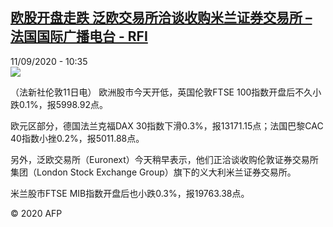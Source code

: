 <!--1599818071000-->
[欧股开盘走跌 泛欧交易所洽谈收购米兰证券交易所 – 法国国际广播电台 - RFI](http://www.rfi.fr//cn/contenu/20200911-%E6%AC%A7%E8%82%A1%E5%BC%80%E7%9B%98%E8%B5%B0%E8%B7%8C-%E6%B3%9B%E6%AC%A7%E4%BA%A4%E6%98%93%E6%89%80%E6%B4%BD%E8%B0%88%E6%94%B6%E8%B4%AD%E7%B1%B3%E5%85%B0%E8%AF%81%E5%88%B8%E4%BA%A4%E6%98%93%E6%89%80)
------

<div>11/09/2020 - 10:35</div><img src="https://s.rfi.fr/media/display/b35557ca-f40d-11ea-ad81-005056a964fe/w:310/p:16x9/eco0004b.200911163502.jpg"><div class="t-content__body u-clearfix"><p>（法新社伦敦11日电）    欧洲股市今天开低，英国伦敦FTSE 100指数开盘后不久小跌0.1%，报5998.92点。</p><p>    欧元区部分，德国法兰克福DAX 30指数下滑0.3%，报13171.15点；法国巴黎CAC 40指数小挫0.2%，报5011.88点。</p><p>    另外，泛欧交易所（Euronext）今天稍早表示，他们正洽谈收购伦敦证券交易所集团（London Stock Exchange Group）旗下的义大利米兰证券交易所。</p><p>    米兰股市FTSE MIB指数开盘后也小跌0.3%，报19763.38点。</p><p class="t-copyright">© 2020 AFP</p>        </div>

